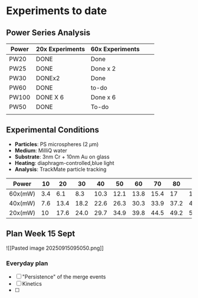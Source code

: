 # Experiments to date

## Power Series Analysis
| Power | 20x Experiments | 60x Experiments |     |     |
| ----- | --------------- | --------------- | --- | --- |
| PW20  | DONE            | Done            |     |     |
| PW25  | DONE            | Done x 2        |     |     |
| PW30  | DONEx2          | Done            |     |     |
| PW60  | DONE            | to-do           |     |     |
| PW100 | DONE X 6        | Done x 6        |     |     |
| PW50  | DONE            | To-do           |     |     |
|       |                 |                 |     |     |

## Experimental Conditions
- **Particles**: PS microspheres (2 $\mu$m)
- **Medium**: MilliQ water
- **Substrate**: 3nm Cr + 10nm Au on glass
- **Heating**: diaphragm-controlled,blue light
- **Analysis**: TrackMate particle tracking

 

| Power   | 10  | 20   | 30   | 40   | 50   | 60   | 70   | 80   | 90   | 100  |
| ------- | --- | ---- | ---- | ---- | ---- | ---- | ---- | ---- | ---- | ---- |
| 60x(mW) | 3.4 | 6.1  | 8.3  | 10.3 | 12.1 | 13.8 | 15.4 | 17   | 18.4 | 19.7 |
| 40x(mW) | 7.6 | 13.4 | 18.2 | 22.6 | 26.3 | 30.3 | 33.9 | 37.2 | 40.4 | 43.2 |
| 20x(mW) | 10  | 17.6 | 24.0 | 29.7 | 34.9 | 39.8 | 44.5 | 49.2 | 53.0 | 56.8 |
## Plan Week 15 Sept

![[Pasted image 20250915095050.png]]

### Everyday plan

- [ ] "Persistence" of the merge events
- [ ] Kinetics
- [ ] 